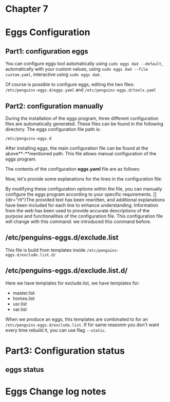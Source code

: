 # Chapter 7

# Eggs Configuration 

## Part1: configuration eggs

You can configure eggs tool automatically using `sudo eggs dad --default`, 
automatically with your custom values, using `sudo eggs dad --file custom.yaml`,
interactive using `sudo eggs dad`.

Of course is possible to configure eggs, editing the two files: 
`/etc/penguins-eggs.d/eggs.yaml` and `/etc/penguins-eggs.d/tools.yaml`

## Part2: configuration manually 

During the installation of the eggs program, three different
configuration files are automatically generated. These files can be
found in the following directory. The eggs configuration file path
is: 

```
/etc/penguins-eggs.d
```

After installing eggs, the main configuration file can be found at the
above**-**mentioned path. This file allows manual configuration of
the eggs program.

The contents of the configuration **eggs.yaml** file are as follows:


Now, let's provide some explanations for the lines in the configuration
file:

By modifying these configuration options within the file, you can
manually configure the eggs program according to your specific
requirements. []{dir="rtl"}The provided text has been rewritten, and
additional explanations have been included for each line to enhance
understanding. Information from the web has been used to provide
accurate descriptions of the purpose and functionalities of the
configuration file. This configuration file will change with this
command: we introduced this command before.


## /etc/penguins-eggs.d/exclude.list
This file is build from templates inside `/etc/penguins-eggs.d/exclude.list.d/`

## /etc/penguins-eggs.d/exclude.list.d/
Here we have templates for exclude.list, we have templates for:
* master.list
* homes.list
* usr.list
* var.list

When we produce an eggs, this templates are combinated to for an `/etc/penguins-eggs.d/exclude.list`. 
If for same reasonm you don't want every time rebuild it, you can use flag `--static`.

# Part3: Configuration status

## eggs status

# Eggs Change log notes

